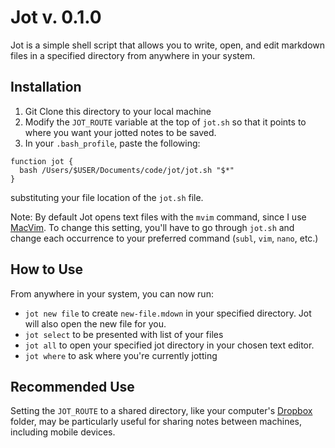 # Jot v. 0.1.0

Jot is a simple shell script that allows you to write, open, and edit markdown files in a specified directory from anywhere in your system. 

## Installation

1. Git Clone this directory to your local machine 
2. Modify the `JOT_ROUTE` variable at the top of `jot.sh` so that it points to where you want your jotted notes to be saved.
3. In your `.bash_profile`, paste the following:
```
function jot { 
  bash /Users/$USER/Documents/code/jot/jot.sh "$*" 
}
```
substituting your file location of the `jot.sh` file. 

Note: By default Jot opens text files with the `mvim` command, since I use [MacVim](https://github.com/b4winckler/macvim/releases). To change this setting, you'll have to go through `jot.sh` and change each occurrence to your preferred command (`subl`, `vim`, `nano`, etc.)

## How to Use

From anywhere in your system, you can now run: 

- `jot new file` to create `new-file.mdown` in your specified directory. Jot will also open the new file for you.
- `jot select` to be presented with list of your files
- `jot all` to open your specified jot directory in your chosen text editor. 
- `jot where` to ask where you're currently jotting

## Recommended Use

Setting the `JOT_ROUTE` to a shared directory, like your computer's [Dropbox](https://www.dropbox.com/) folder, may be particularly useful for sharing notes between machines, including mobile devices. 
